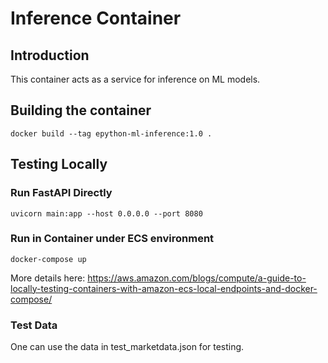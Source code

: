 # Inference Container

## Introduction

This container acts as a service for inference on ML models. 

## Building the container

```
docker build --tag epython-ml-inference:1.0 .
```

## Testing Locally

### Run FastAPI Directly

```
uvicorn main:app --host 0.0.0.0 --port 8080
```


### Run in Container under ECS environment

```
docker-compose up
```

More details here: https://aws.amazon.com/blogs/compute/a-guide-to-locally-testing-containers-with-amazon-ecs-local-endpoints-and-docker-compose/

### Test Data

One can use the data in test_marketdata.json for testing.
